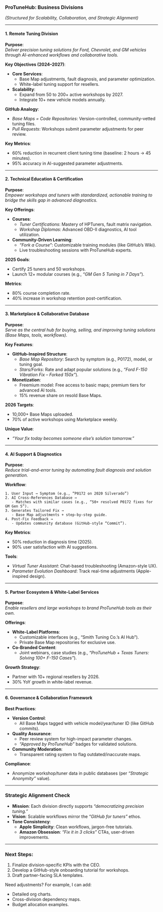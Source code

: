 ### **ProTuneHub: Business Divisions**  
*(Structured for Scalability, Collaboration, and Strategic Alignment)*  

---

#### **1. Remote Tuning Division**  
**Purpose**:  
*Deliver precision tuning solutions for Ford, Chevrolet, and GM vehicles through AI-enhanced workflows and collaborative tools.*  

**Key Objectives (2024–2027)**:  
- **Core Services**:  
  - Base Map adjustments, fault diagnosis, and parameter optimization.  
  - White-label tuning support for resellers.  
- **Scalability**:  
  - Expand from 50 to 200+ active workshops by 2027.  
  - Integrate 10+ new vehicle models annually.  

**GitHub Analogy**:  
- *Base Maps = Code Repositories*: Version-controlled, community-vetted tuning files.  
- *Pull Requests*: Workshops submit parameter adjustments for peer review.  

**Key Metrics**:  
- 60% reduction in recurrent client tuning time (baseline: 2 hours → 45 minutes).  
- 95% accuracy in AI-suggested parameter adjustments.  

---

#### **2. Technical Education & Certification**  
**Purpose**:  
*Empower workshops and tuners with standardized, actionable training to bridge the skills gap in advanced diagnostics.*  

**Key Offerings**:  
- **Courses**:  
  - *Tuner Certifications*: Mastery of HPTuners, fault matrix navigation.  
  - *Workshop Diplomas*: Advanced OBD-II diagnostics, AI tool utilization.  
- **Community-Driven Learning**:  
  - *“Fork a Course”*: Customizable training modules (like GitHub’s Wiki).  
  - Live troubleshooting sessions with ProTuneHub experts.  

**2025 Goals**:  
- Certify 25 tuners and 50 workshops.  
- Launch 12+ modular courses (e.g., *“GM Gen 5 Tuning in 7 Days”*).  

**Metrics**:  
- 80% course completion rate.  
- 40% increase in workshop retention post-certification.  

---

#### **3. Marketplace & Collaborative Database**  
**Purpose**:  
*Serve as the central hub for buying, selling, and improving tuning solutions (Base Maps, tools, workflows).*  

**Key Features**:  
- **GitHub-Inspired Structure**:  
  - *Base Map Repository*: Search by symptom (e.g., P0172), model, or tuning goal.  
  - *Stars/Forks*: Rate and adapt popular solutions (e.g., *“Ford F-150 Vibration Fix – Forked 150x”*).  
- **Monetization**:  
  - Freemium model: Free access to basic maps; premium tiers for advanced AI tools.  
  - 15% revenue share on resold Base Maps.  

**2026 Targets**:  
- 10,000+ Base Maps uploaded.  
- 70% of active workshops using Marketplace weekly.  

**Unique Value**:  
- *“Your fix today becomes someone else’s solution tomorrow.”*  

---

#### **4. AI Support & Diagnostics**  
**Purpose**:  
*Reduce trial-and-error tuning by automating fault diagnosis and solution generation.*  

**Workflow**:  
```plaintext
1. User Input → Symptom (e.g., “P0172 on 2020 Silverado”)  
2. AI Cross-References Database →  
   - Matches with similar cases (e.g., “50+ resolved P0172 fixes for GM Gen 5”).  
3. Generates Tailored Fix →  
   - Base Map adjustments + step-by-step guide.  
4. Post-Fix Feedback →  
   - Updates community database (GitHub-style “Commit”).  
```  

**Key Metrics**:  
- 50% reduction in diagnosis time (2025).  
- 90% user satisfaction with AI suggestions.  

**Tools**:  
- *Virtual Tuner Assistant*: Chat-based troubleshooting (Amazon-style UX).  
- *Parameter Evolution Dashboard*: Track real-time adjustments (Apple-inspired design).  

---

#### **5. Partner Ecosystem & White-Label Services**  
**Purpose**:  
*Enable resellers and large workshops to brand ProTuneHub tools as their own.*  

**Offerings**:  
- **White-Label Platforms**:  
  - Customizable interfaces (e.g., “Smith Tuning Co.’s AI Hub”).  
  - Private Base Map repositories for exclusive use.  
- **Co-Branded Content**:  
  - Joint webinars, case studies (e.g., *“ProTuneHub + Texas Tuners: Solving 100+ F-150 Cases”*).  

**Growth Strategy**:  
- Partner with 10+ regional resellers by 2026.  
- 30% YoY growth in white-label revenue.  

---

#### **6. Governance & Collaboration Framework**  
**Best Practices**:  
- **Version Control**:  
  - All Base Maps tagged with vehicle model/year/tuner ID (like GitHub commits).  
- **Quality Assurance**:  
  - Peer review system for high-impact parameter changes.  
  - *“Approved by ProTuneHub”* badges for validated solutions.  
- **Community Moderation**:  
  - Transparent rating system to flag outdated/inaccurate maps.  

**Compliance**:  
- Anonymize workshop/tuner data in public databases (per *“Strategic Anonymity”* value).  

---

### **Strategic Alignment Check**  
- **Mission**: Each division directly supports *“democratizing precision tuning.”*  
- **Vision**: Scalable workflows mirror the *“GitHub for tuners”* ethos.  
- **Tone Consistency**:  
  - **Apple Simplicity**: Clean workflows, jargon-free tutorials.  
  - **Amazon Obsession**: *“Fix it in 3 clicks”* CTAs, user-driven improvements.  

---

### **Next Steps**:  
1. Finalize division-specific KPIs with the CEO.  
2. Develop a GitHub-style onboarding tutorial for workshops.  
3. Draft partner-facing SLA templates.  

Need adjustments? For example, I can add:  
- Detailed org charts.  
- Cross-division dependency maps.  
- Budget allocation examples.
